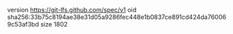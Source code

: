 version https://git-lfs.github.com/spec/v1
oid sha256:33b75c8194ae38e31d05a9286fec448e1b0837ce891cd424da760069c53af3bd
size 1802
